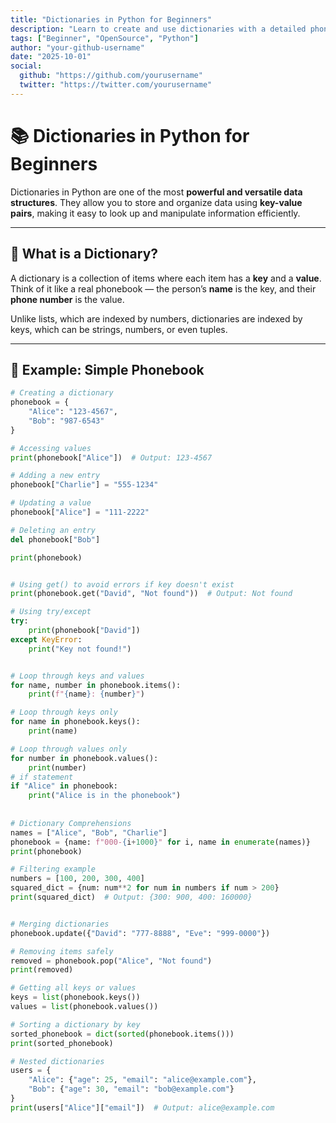```yaml
---
title: "Dictionaries in Python for Beginners"
description: "Learn to create and use dictionaries with a detailed phonebook example, practical tips, and advanced techniques."
tags: ["Beginner", "OpenSource", "Python"]
author: "your-github-username"
date: "2025-10-01"
social:
  github: "https://github.com/yourusername"
  twitter: "https://twitter.com/yourusername"
---
```


# 📚 Dictionaries in Python for Beginners

Dictionaries in Python are one of the most **powerful and versatile data structures**. They allow you to store and organize data using **key-value pairs**, making it easy to look up and manipulate information efficiently.

---

## 🔑 What is a Dictionary?

A dictionary is a collection of items where each item has a **key** and a **value**.  
Think of it like a real phonebook — the person’s **name** is the key, and their **phone number** is the value.

Unlike lists, which are indexed by numbers, dictionaries are indexed by keys, which can be strings, numbers, or even tuples.

---

## 📖 Example: Simple Phonebook

```python
# Creating a dictionary
phonebook = {
    "Alice": "123-4567",
    "Bob": "987-6543"
}

# Accessing values
print(phonebook["Alice"])  # Output: 123-4567

# Adding a new entry
phonebook["Charlie"] = "555-1234"

# Updating a value
phonebook["Alice"] = "111-2222"

# Deleting an entry
del phonebook["Bob"]

print(phonebook)


# Using get() to avoid errors if key doesn't exist
print(phonebook.get("David", "Not found"))  # Output: Not found

# Using try/except
try:
    print(phonebook["David"])
except KeyError:
    print("Key not found!")


# Loop through keys and values
for name, number in phonebook.items():
    print(f"{name}: {number}")

# Loop through keys only
for name in phonebook.keys():
    print(name)

# Loop through values only
for number in phonebook.values():
    print(number)
# if statement 
if "Alice" in phonebook:
    print("Alice is in the phonebook")
    
    
# Dictionary Comprehensions 
names = ["Alice", "Bob", "Charlie"]
phonebook = {name: f"000-{i+1000}" for i, name in enumerate(names)}
print(phonebook)

# Filtering example
numbers = [100, 200, 300, 400]
squared_dict = {num: num**2 for num in numbers if num > 200}
print(squared_dict)  # Output: {300: 900, 400: 160000}


# Merging dictionaries
phonebook.update({"David": "777-8888", "Eve": "999-0000"})

# Removing items safely
removed = phonebook.pop("Alice", "Not found")
print(removed)

# Getting all keys or values
keys = list(phonebook.keys())
values = list(phonebook.values())

# Sorting a dictionary by key
sorted_phonebook = dict(sorted(phonebook.items()))
print(sorted_phonebook)

# Nested dictionaries
users = {
    "Alice": {"age": 25, "email": "alice@example.com"},
    "Bob": {"age": 30, "email": "bob@example.com"}
}
print(users["Alice"]["email"])  # Output: alice@example.com

